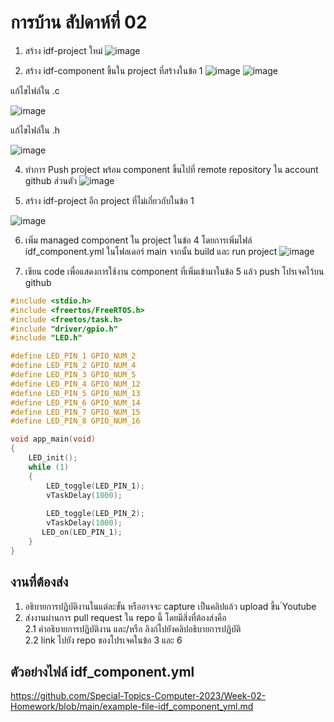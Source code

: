 # การบ้าน สัปดาห์ที่ 02

1. สร้าง idf-project ใหม่
![image](https://github.com/Nanapon2002/Week-02-Homework/assets/115066356/a849d2a6-7414-4742-a5ef-da90d28bee97)

2. สร้าง idf-component ขึ้นใน project ที่สร้างในข้อ 1
![image](https://github.com/Nanapon2002/Week-02-Homework/assets/115066356/88f3c369-98b0-4783-b47d-8ad5934889ed)
![image](https://github.com/Nanapon2002/Week-02-Homework/assets/115066356/4041c1b3-dfd5-455a-bdeb-21cdd60e9841)

แก้ไขไฟล์ใน .c

![image](https://github.com/Nanapon2002/Week-02-Homework/assets/115066356/c6cfcc42-1bd2-4e61-ba34-13d814a1c3a3)

แก้ไขไฟล์ใน .h

![image](https://github.com/Nanapon2002/Week-02-Homework/assets/115066356/1797a0fb-8ced-4fe3-89f5-af0eff511c6d)

4. ทำการ Push project พร้อม component ขึ้นไปที่ remote repository ใน account github ส่วนตัว
![image](https://github.com/Nanapon2002/Week-02-Homework/assets/115066356/5da57377-226e-4689-9a75-2004b1305a3f)

5. สร้าง idf-project อีก project ที่ไม่เกี่ยวกับในข้อ 1

![image](https://github.com/Nanapon2002/Week-02-Homework/assets/115066356/b26da0ca-602f-49b7-b9e5-c37d374f83fd)

6. เพิ่ม managed component ใน project ในข้อ 4 โดยการเพิ่มไฟล์ idf_component.yml  ในโฟลเดอร์ main จากนั้น build และ run project
![image](https://github.com/Nanapon2002/Week-02-Homework/assets/115066356/140f1a39-99c7-4e28-97f6-33fae9f7e17d)

7. เขียน code เพื่อแสดงการใช้งาน component ที่เพิ่มเข้ามาในข้อ 5 แล้ว push โปรเจคไว้บน github

```c
#include <stdio.h>
#include <freertos/FreeRTOS.h>
#include <freetos/task.h>
#include "driver/gpio.h"
#include "LED.h"

#define LED_PIN_1 GPIO_NUM_2
#define LED_PIN_2 GPIO_NUM_4
#define LED_PIN_3 GPIO_NUM_5
#define LED_PIN_4 GPIO_NUM_12
#define LED_PIN_5 GPIO_NUM_13
#define LED_PIN_6 GPIO_NUM_14
#define LED_PIN_7 GPIO_NUM_15
#define LED_PIN_8 GPIO_NUM_16

void app_main(void)
{
	LED_init();
    while (1) 
    {
    	LED_toggle(LED_PIN_1);
    	vTaskDelay(1000);
    	
    	LED_toggle(LED_PIN_2);
    	vTaskDelay(1000);
       LED_on(LED_PIN_1);
    }
}
```
## งานที่ต้องส่ง
1. อธิบายการปฏิบัติงานในแต่ละขั้น หรืออาจจะ capture เป็นคลิปแล้ว upload ขึ้น ํYoutube 
2. ส่งงานผ่านการ pull request ใน repo นี้ โดยมีสิ่งที่ต้องส่งคือ  
2.1 คำอธิบายการปฏิบัติงาน และ/หรือ ลิงก์ไปยังคลิปอธิบายการปฏิบัติ  
2.2 link ไปยัง repo ของโปรเจคในข้อ 3 และ 6


## ตัวอย่างไฟล์ idf_component.yml

https://github.com/Special-Topics-Computer-2023/Week-02-Homework/blob/main/example-file-idf_component_yml.md
